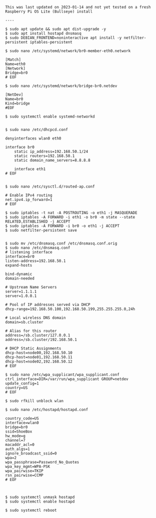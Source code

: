     This was last updated on 2023-01-14 and not yet tested on a fresh Raspberry Pi OS Lite (Bullseye) install
    
    ----
    
    $ sudo apt update && sudo apt dist-upgrade -y
    $ sudo apt install hostapd dnsmasq
    $ sudo DEBIAN_FRONTEND=noninteractive apt install -y netfilter-persistent iptables-persistent

    $ sudo nano /etc/systemd/network/br0-member-eth0.network

    [Match]
    Name=eth0
    [Network]
    Bridge=br0
    # EOF

    $ sudo nano /etc/systemd/network/bridge-br0.netdev

    [NetDev]
    Name=br0
    Kind=bridge
    #EOF

    $ sudo systemctl enable systemd-networkd


    $ sudo nano /etc/dhcpcd.conf

    denyinterfaces wlan0 eth0

    interface br0
        static ip_address=192.168.50.1/24
        static routers=192.168.50.1
        static domain_name_servers=8.8.8.8

        interface eth1
    # EOF


    $ sudo nano /etc/sysctl.d/routed-ap.conf 

    # Enable IPv4 routing
    net.ipv4.ip_forward=1
    # EOF

    $ sudo iptables -t nat -A POSTROUTING -o eth1 -j MASQUERADE
    $ sudo iptables -A FORWARD -i eth1 -o br0 -m state --state RELATED,ESTABLISHED -j ACCEPT
    $ sudo iptables -A FORWARD -i br0 -o eth1 -j ACCEPT
    $ sudo netfilter-persistent save


    $ sudo mv /etc/dnsmasq.conf /etc/dnsmasq.conf.orig
    $ sudo nano /etc/dnsmasq.conf
    # listening interface
    interface=br0
    listen-address=192.168.50.1
    expand-hosts

    bind-dynamic
    domain-needed

    # Upstream Name Servers
    server=1.1.1.1
    server=1.0.0.1

    # Pool of IP addresses served via DHCP
    dhcp-range=192.168.50.100,192.168.50.199,255.255.255.0,24h

    # Local wireless DNS domain
    domain=sb.cluster

    # Alias for this router
    address=/sb.cluster/127.0.0.1
    address=/sb.cluster/192.168.50.1

    # DHCP Static Assignments
    dhcp-host=node00,192.168.50.10
    dhcp-host=node01,192.168.50.11
    dhcp-host=node02,192.168.50.12
    # EOF

    $ sudo nano /etc/wpa_supplicant/wpa_supplicant.conf
    ctrl_interface=DIR=/var/run/wpa_supplicant GROUP=netdev
    update_config=1
    country=US
    # EOF

    $ sudo rfkill unblock wlan

    $ sudo nano /etc/hostapd/hostapd.conf

    country_code=US
    interface=wlan0
    bridge=br0
    ssid=ShoeBox
    hw_mode=g
    channel=7
    macaddr_acl=0
    auth_algs=1
    ignore_broadcast_ssid=0
    wpa=2
    wpa_passphrase=Password_No_Quotes
    wpa_key_mgmt=WPA-PSK
    wpa_pairwise=TKIP
    rsn_pairwise=CCMP
    # EOF



    $ sudo systemctl unmask hostapd
    $ sudo systemctl enable hostapd

    $ sudo systemctl reboot
